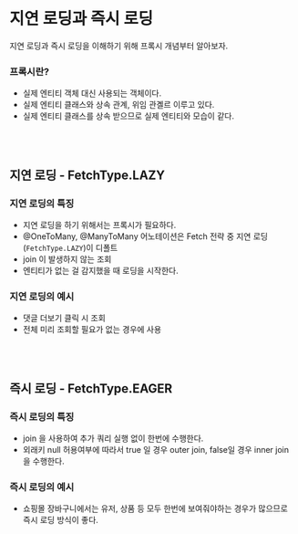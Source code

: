 # 지연 로딩과 즉시 로딩

지연 로딩과 즉시 로딩을 이해하기 위해 프록시 개념부터 알아보자.

### 프록시란?

- 실제 엔티티 객체 대신 사용되는 객체이다.
- 실제 엔티티 클래스와 상속 관계, 위임 관곌르 이루고 있다.
- 실제 엔티티 클래스를 상속 받으므로 실제 엔티티와 모습이 같다.

<br><br>

## 지연 로딩 - FetchType.LAZY

### 지연 로딩의 특징

- 지연 로딩을 하기 위해서는 프록시가 필요하다.
- @OneToMany, @ManyToMany 어노테이션은 Fetch 전략 중 지연 로딩(`FetchType.LAZY`)이 디폴트
- join 이 발생하지 않는 조회
- 엔티티가 없는 걸 감지했을 때 로딩을 시작한다.

### 지연 로딩의 예시

- 댓글 더보기 클릭 시 조회
- 전체 미리 조회할 필요가 없는 경우에 사용

<br><br>

## 즉시 로딩 - FetchType.EAGER

### 즉시 로딩의 특징

- join 을 사용하여 추가 쿼리 실행 없이 한번에 수행한다.
- 외래키 null 허용여부에 따라서  true 일 경우 outer join, false일 경우 inner join 을 수행한다.

### 즉시 로딩의 예시

- 쇼핑몰 장바구니에서는 유저, 상품 등 모두 한번에 보여줘야하는 경우가 많으므로 즉시 로딩 방식이 좋다.
